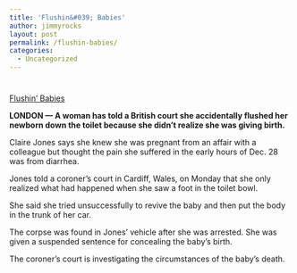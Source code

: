 ```yaml
---
title: 'Flushin&#039; Babies'
author: jimmyrocks
layout: post
permalink: /flushin-babies/
categories:
  - Uncategorized
---
```

# 

[Flushin’ Babies][1] 

 [1]: http://www.foxnews.com/story/0,2933,456884,00.html

**LONDON — A woman has told a British court she accidentally flushed her newborn down the toilet because she didn’t realize she was giving birth.**

Claire Jones says she knew she was pregnant from an affair with a colleague but thought the pain she suffered in the early hours of Dec. 28 was from diarrhea.

Jones told a coroner’s court in Cardiff, Wales, on Monday that she only realized what had happened when she saw a foot in the toilet bowl.

She said she tried unsuccessfully to revive the baby and then put the body in the trunk of her car.

The corpse was found in Jones’ vehicle after she was arrested. She was given a suspended sentence for concealing the baby’s birth.

The coroner’s court is investigating the circumstances of the baby’s death.